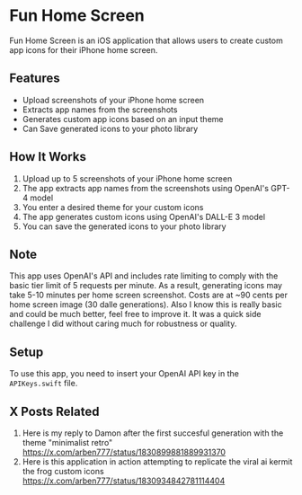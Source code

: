 # Fun Home Screen

Fun Home Screen is an iOS application that allows users to create custom app icons for their iPhone home screen.

## Features

- Upload screenshots of your iPhone home screen
- Extracts app names from the screenshots
- Generates custom app icons based on an input theme
- Can Save generated icons to your photo library

## How It Works

1. Upload up to 5 screenshots of your iPhone home screen
2. The app extracts app names from the screenshots using OpenAI's GPT-4 model
3. You enter a desired theme for your custom icons
4. The app generates custom icons using OpenAI's DALL-E 3 model
5. You can save the generated icons to your photo library

## Note

This app uses OpenAI's API and includes rate limiting to comply with the basic tier limit of 5 requests per minute. As a result, generating icons may take 5-10 minutes per home screen screenshot. Costs are at ~90 cents per home screen image (30 dalle generations). Also I know this is really basic and could be much better, feel free to improve it. It was a quick side challenge I did without caring much for robustness or quality.

## Setup

To use this app, you need to insert your OpenAI API key in the `APIKeys.swift` file.

## X Posts Related

1. Here is my reply to Damon after the first succesful generation with the theme "minimalist retro" https://x.com/arben777/status/1830899881889931370
2. Here is this application in action attempting to replicate the viral ai kermit the frog custom icons https://x.com/arben777/status/1830934842781114404






